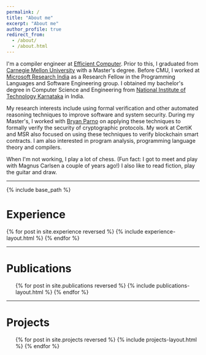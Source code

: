 ```yaml
---
permalink: /
title: "About me"
excerpt: "About me"
author_profile: true
redirect_from: 
  - /about/
  - /about.html
---
```


I'm a compiler engineer at <a href="https://efficient.computer/">Efficient Computer</a>. Prior to this, I graduated from <a href="https://www.cmu.edu/">Carnegie Mellon University</a> with a Master's degree. Before CMU, I worked at <a href="https://www.microsoft.com/en-us/research/lab/microsoft-research-india/">Microsoft Research India</a> as a Research Fellow in the Programming Languages and Software Engineering group. I obtained my bachelor's degree in Computer Science and Engineering from <a href="https://www.nitk.ac.in/">National Institute of Technology Karnataka</a> in India.

My research interests include using formal verification and other automated reasoning techniques to improve software and system security. During my Master's, I worked with <a href="https://www.andrew.cmu.edu/user/bparno/">Bryan Parno</a> on applying these techniques to formally verify the security of cryptographic protocols. My work at CertiK and MSR also focused on using these techniques to verify blockchain smart contracts. I am also interested in program analysis, programming language theory and compilers.

When I'm not working, I play a lot of chess. (Fun fact: I got to meet and play with Magnus Carlsen a couple of years ago!) I also like to read fiction, play the guitar and draw.

<hr />

{% include base_path %}

Experience
======
{% for post in site.experience reversed %}
  {% include experience-layout.html %}
{% endfor %}

<hr />

Publications
=======
<ul>
  {% for post in site.publications reversed %}
    {% include publications-layout.html %}
  {% endfor %}
</ul>

<hr />

Projects
======
<ul>
  {% for post in site.projects reversed %}
    {% include projects-layout.html %}
  {% endfor %}
</ul>
